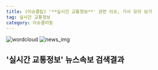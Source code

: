 ```yaml
---
title: (이슈클립) '**실시간 교통정보**' 관련 이슈, 기사 모아 보기
tag: 실시간 교통정보
category: 이슈클리핑
---
```

![wordcloud](https://s3.ap-northeast-2.amazonaws.com/lyrics101-wordcloud/2018-09-24-1537760719.png)
![news_img](https://user-images.githubusercontent.com/42597476/44507050-1206f400-a6e4-11e8-8d98-7ffbfebb353f.png)
## **'**실시간 교통정보**'** 뉴스속보 검색결과

